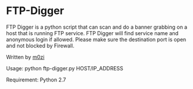 # FTP-Digger

FTP Digger is a python script that can scan and do a banner grabbing on a host that is running FTP service. FTP Digger will find service name and anonymous login if allowed. Please make sure the destination port is open and not blocked by Firewall.

Written by <a href="https://twitter.com/_m0zi">m0zi</a>

Usage: python ftp-digger.py HOST/IP_ADDRESS

Requirement: Python 2.7

